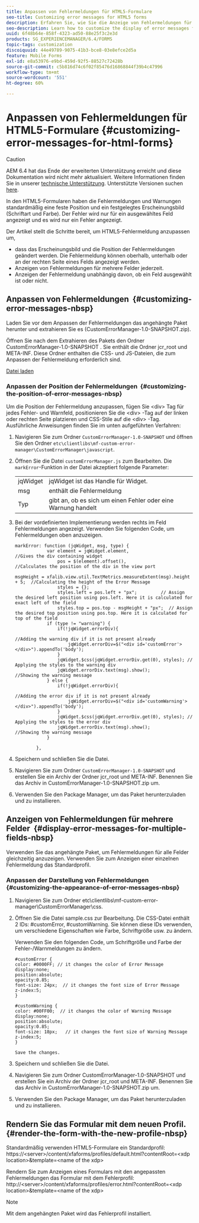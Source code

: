 ```yaml
---
title: Anpassen von Fehlermeldungen für HTML5-Formulare
seo-title: Customizing error messages for HTML5 forms
description: Erfahren Sie, wie Sie die Anzeige von Fehlermeldungen für HTML5-Formulare anpassen können, einschließlich der Änderung ihrer Position und ihres Erscheinungsbilds.
seo-description: Learn how to customize the display of error messages for HTML5 forms including how to change their position and appearance.
uuid: 6f48b64e-858f-4323-ad50-88e25f3c2e3d
products: SG_EXPERIENCEMANAGER/6.4/FORMS
topic-tags: customization
discoiquuid: 44e49789-9075-41b3-bce8-03e8efce2d5a
feature: Mobile Forms
exl-id: e8a53976-e9bd-459d-92f5-88527c72428b
source-git-commit: c5b816d74c6f02f85476d16868844f39b4c47996
workflow-type: tm+mt
source-wordcount: '551'
ht-degree: 60%

---
```


# Anpassen von Fehlermeldungen für HTML5-Formulare {#customizing-error-messages-for-html-forms}

>[!CAUTION]
>
>AEM 6.4 hat das Ende der erweiterten Unterstützung erreicht und diese Dokumentation wird nicht mehr aktualisiert. Weitere Informationen finden Sie in unserer [technische Unterstützung](https://helpx.adobe.com/de/support/programs/eol-matrix.html). Unterstützte Versionen suchen [here](https://experienceleague.adobe.com/docs/?lang=de).

In den HTML5-Formularen haben die Fehlermeldungen und Warnungen standardmäßig eine feste Position und ein festgelegtes Erscheinungsbild (Schriftart und Farbe). Der Fehler wird nur für ein ausgewähltes Feld angezeigt und es wird nur ein Fehler angezeigt.

Der Artikel stellt die Schritte bereit, um HTML5-Fehlermeldung anzupassen um,

* dass das Erscheinungsbild und die Position der Fehlermeldungen geändert werden. Die Fehlermeldung können oberhalb, unterhalb oder an der rechten Seite eines Felds angezeigt werden.
* Anzeigen von Fehlermeldungen für mehrere Felder jederzeit.
* Anzeigen der Fehlermeldung unabhängig davon, ob ein Feld ausgewählt ist oder nicht.

## Anpassen von Fehlermeldungen  {#customizing-error-messages-nbsp}

Laden Sie vor dem Anpassen der Fehlermeldungen das angehängte Paket herunter und extrahieren Sie es (CustomErrorManager-1.0-SNAPSHOT.zip).

Öffnen Sie nach dem Extrahieren des Pakets den Ordner CustomErrorManager-1.0-SNAPSHOT . Sie enthält die Ordner jcr_root und META-INF. Diese Ordner enthalten die CSS- und JS-Dateien, die zum Anpassen der Fehlermeldung erforderlich sind.

[Datei laden](assets/customerrormanager-1.0-snapshot.zip)

### Anpassen der Position der Fehlermeldungen  {#customizing-the-position-of-error-messages-nbsp}

Um die Position der Fehlermeldung anzupassen, fügen Sie &lt;div> Tag für jedes Fehler- und Warnfeld, positionieren Sie die &lt;div> -Tag auf der linken oder rechten Seite platzieren und CSS-Stile auf die &lt;div> -Tag. Ausführliche Anweisungen finden Sie im unten aufgeführten Verfahren:

1. Navigieren Sie zum Ordner `CustomErrorManager-1.0-SNAPSHOT` und öffnen Sie den Ordner `etc\clientlibs\mf-custom-error-manager\CustomErrorManager\javascript`.
1. Öffnen Sie die Datei `customErrorManager.js` zum Bearbeiten. Die `markError`-Funktion in der Datei akzeptiert folgende Parameter:

   |  |  |
   |---|---|
   | jqWidget | jqWidget ist das Handle für Widget. |
   | msg | enthält die Fehlermeldung |
   | Typ | gibt an, ob es sich um einen Fehler oder eine Warnung handelt |

1. Bei der vordefinierten Implementierung werden rechts im Feld Fehlermeldungen angezeigt. Verwenden Sie folgenden Code, um Fehlermeldungen oben anzuzeigen.

   ```
   markError: function (jqWidget, msg, type) {
               var element = jqWidget.element,                                //Gives the div containing widget
                   pos = $(element).offset(),                          //Calculates the position of the div in the view port
                                                                   msgHeight = xfalib.view.util.TextMetrics.measureExtent(msg).height + 5;  //Calculating the height of the Error Message
                   styles = {};
                   styles.left = pos.left + "px";         // Assign the desired left position using pos.left. Here it is calculated for exact left of the field 
                   styles.top = pos.top - msgHeight + "px";  // Assign the desired top position using pos.top. Here it is calculated for top of the field 
               if (type != "warning") {
                   if(!jqWidget.errorDiv){
                                                                                   //Adding the warning div if it is not present already
                       jqWidget.errorDiv=$("<div id='customError'></div>").appendTo('body');
                   }
                   jqWidget.$css(jqWidget.errorDiv.get(0), styles); // Applying the styles to the warning div
                   jqWidget.errorDiv.text(msg).show();                     //Showing the warning message
               } else {
                   if(!jqWidget.errorDiv){
                                                                                   //Adding the error div if it is not present already
                       jqWidget.errorDiv=$("<div id='customWarning'></div>").appendTo('body');
                   }
                   jqWidget.$css(jqWidget.errorDiv.get(0), styles); // Applying the styles to the error div
                   jqWidget.errorDiv.text(msg).show();                     //Showing the warning message
               }
   
           },
   ```

1. Speichern und schließen Sie die Datei.
1. Navigieren Sie zum Ordner `CustomErrorManager-1.0-SNAPSHOT` und erstellen Sie ein Archiv der Ordner jcr_root und META-INF. Benennen Sie das Archiv in CustomErrorManager-1.0-SNAPSHOT.zip um.
1. Verwenden Sie den Package Manager, um das Paket herunterzuladen und zu installieren.

## Anzeigen von Fehlermeldungen für mehrere Felder  {#display-error-messages-for-multiple-fields-nbsp}

Verwenden Sie das angehängte Paket, um Fehlermeldungen für alle Felder gleichzeitig anzuzeigen. Verwenden Sie zum Anzeigen einer einzelnen Fehlermeldung das Standardprofil.

### Anpassen der Darstellung von Fehlermeldungen  {#customizing-the-appearance-of-error-messages-nbsp}

1. Navigieren Sie zum Ordner etc\clientlibs\mf-custom-error-manager\CustomErrorManager\css.

1. Öffnen Sie die Datei sample.css zur Bearbeitung. Die CSS-Datei enthält 2 IDs: #customError, #customWarning. Sie können diese IDs verwenden, um verschiedene Eigenschaften wie Farbe, Schriftgröße usw. zu ändern.

    Verwenden Sie den folgenden Code, um Schriftgröße und Farbe der Fehler-/Warnmeldungen zu ändern.

   ```
   #customError {
   color: #0000FF; // it changes the color of Error Message
   display:none;
   position:absolute;
   opacity:0.85;
   font-size: 24px;  // it changes the font size of Error Message
   z-index:5;
   }
   
   #customWarning {
   color: #00FF00;  // it changes the color of Warning Message
   display:none;
   position:absolute;
   opacity:0.85;
   font-size: 18px;   // it changes the font size of Warning Message
   z-index:5;
   }
   
   Save the changes.
   ```

1. Speichern und schließen Sie die Datei.
1. Navigieren Sie zum Ordner CustomErrorManager-1.0-SNAPSHOT und erstellen Sie ein Archiv der Ordner jcr_root und META-INF. Benennen Sie das Archiv in CustomErrorManager-1.0-SNAPSHOT.zip um.
1. Verwenden Sie den Package Manager, um das Paket herunterzuladen und zu installieren.

## Rendern Sie das Formular mit dem neuen Profil.  {#render-the-form-with-the-new-profile-nbsp}

Standardmäßig verwenden HTML5-Formulare ein Standardprofil: https://&lt;server>/content/xfaforms/profiles/default.html?contentRoot=&lt;xdp location>&amp;template=&lt;name of the xdp>

Rendern Sie zum Anzeigen eines Formulars mit den angepassten Fehlermeldungen das Formular mit dem Fehlerprofil: http://&lt;server>/content/xfaforms/profiles/error.html?contentRoot=&lt;xdp location>&amp;template=&lt;name of the xdp>

>[!NOTE]
>
>Mit dem angehängten Paket wird das Fehlerprofil installiert.
